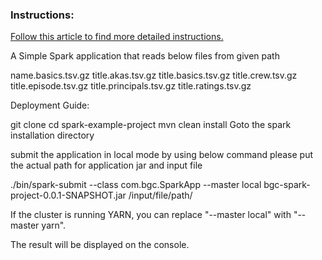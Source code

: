 ### Instructions:

[Follow this article to find more detailed instructions.](https://nosqlnocry.wordpress.com/2015/02/27/how-to-build-a-spark-fat-jar-in-scala-and-submit-a-job/)

A Simple Spark application that reads below files from given path

name.basics.tsv.gz title.akas.tsv.gz title.basics.tsv.gz title.crew.tsv.gz title.episode.tsv.gz title.principals.tsv.gz title.ratings.tsv.gz

Deployment Guide:

git clone cd spark-example-project mvn clean install Goto the spark installation directory

submit the application in local mode by using below command please put the actual path for application jar and input file

./bin/spark-submit --class com.bgc.SparkApp --master local bgc-spark-project-0.0.1-SNAPSHOT.jar /input/file/path/

If the cluster is running YARN, you can replace "--master local" with "--master yarn".

The result will be displayed on the console.

